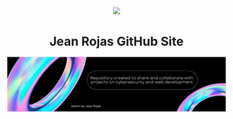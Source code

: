 #  <div align="center"> <img src="https://media.giphy.com/media/v1.Y2lkPTc5MGI3NjExazZ0cnFzMHFmZGx2aHk4Nm9wMDhvaGIydmI0M3BweGF1d2NucHl2bCZlcD12MV9zdGlja2Vyc19zZWFyY2gmY3Q9cw/RhGbWYqUJdPWM18zI6/giphy.gif" width="150" /> </div>  

# <center> Jean Rojas GitHub Site </center>


![Baner para el repositorio de GitHub](Banner_Github.png)
<!--
**JeanRojasG/JeanRojasG** is a ✨ _special_ ✨ repository because its `README.md` (this file) appears on your GitHub profile.

Here are some ideas to get you started:

- 🔭 I’m currently working on ...
- 🌱 I’m currently learning ...
- 👯 I’m looking to collaborate on ...
- 🤔 I’m looking for help with ...
- 💬 Ask me about ...
- 📫 How to reach me: ...
- 😄 Pronouns: ...
- ⚡ Fun fact: ...
-->
